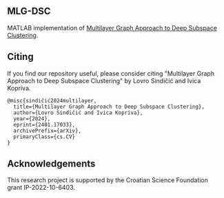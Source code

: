 ## MLG-DSC


MATLAB implementation of [Multilayer Graph Approach to Deep Subspace Clustering](https://arxiv.org/abs/2401.17033).





## Citing

If you find our repository useful, please consider citing "Multilayer Graph Approach to Deep Subspace Clustering" by Lovro Sindičić and Ivica Kopriva.

    @misc{sindičić2024multilayer,
      title={Multilayer Graph Approach to Deep Subspace Clustering}, 
      author={Lovro Sindičić and Ivica Kopriva},
      year={2024},
      eprint={2401.17033},
      archivePrefix={arXiv},
      primaryClass={cs.CV}
    }
    

## Acknowledgements

This research project is supported by the Croatian Science Foundation grant IP-2022-10-6403.
